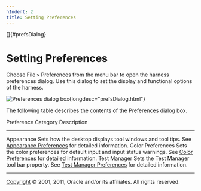 ```yaml
---
hIndent: 2
title: Setting Preferences
---
```


[]{#prefsDialog}

# Setting Preferences

Choose File **`>`** Preferences from the menu bar to open the harness preferences dialog. Use this
dialog to set the display and functional options of the harness.

![Preferences dialog box](../../images/JT4appearancePrefs.gif){longdesc="prefsDialog.html"}

The following table describes the contents of the Preferences dialog box.

  Preference Category   Description
  --------------------- --------------------------------------------------------------------------------------------------------------------------------------------
  Appearance            Sets how the desktop displays tool windows and tool tips. See [Appearance Preferences](appearancePrefs.html) for detailed information.
  Color Preferences     Sets the color preferences for default input and input status warnings. See [Color Preferences](colorPrefs.html) for detailed information.
  Test Manager          Sets the Test Manager tool bar property. See [Test Manager Preferences](testManager.html) for detailed information.

----------------------------------------------------------------------------------------------------

[Copyright](../copyright.html) © 2001, 2011, Oracle and/or its affiliates. All rights reserved.
